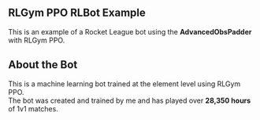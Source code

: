 ## RLGym PPO RLBot Example

This is an example of a Rocket League bot using the **AdvancedObsPadder** with RLGym PPO.

## About the Bot

This is a machine learning bot trained at the element level using RLGym PPO.  
The bot was created and trained by me and has played over **28,350 hours** of 1v1 matches.
